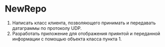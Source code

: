 # NewRepo
1. Написать класс клиента, позволяющего принимать и передавать датаграммы по протоколу UDP.
2. Разработать приложение для отображения приянтой и переданной информации с помощью объекта класса пункта 1.
